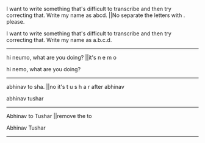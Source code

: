 <!-- Test cases for dictation correction system. Each case's input is just one   -->
<!-- continuous paragraph, rest of the content till a line starting with 5 - is  -->
<!-- expected output. Instructions are separated with || in case your system can -->
<!-- use them -->

I want to write something that's difficult to transcribe and then try correcting that. Write my name as abcd. ||No separate the letters with . please.

I want to write something that's difficult to transcribe and then try correcting that. Write my name as a.b.c.d.

-----

hi neumo, what are you doing? ||it's n e m o

hi nemo, what are you doing?

-----

abhinav to sha. ||no it's t u s h a r after abhinav

abhinav tushar

-----

Abhinav to Tushar ||remove the to

Abhinav Tushar

-----

